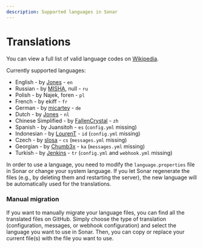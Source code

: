 ```yaml
---
description: Supported languages in Sonar
---
```


# Translations

You can view a full list of valid language codes on [Wikipedia](https://en.wikipedia.org/wiki/List\_of\_ISO\_639\_language\_codes).

Currently supported languages:

* English - by [Jones](https://github.com/jonesdevelopment) - `en`
* Russian - by [MISHA](https://github.com/f3f5), null - `ru`
* Polish - by Najek, foren - `pl`
* French - by ekiff - `fr`
* German - by [micartey](https://github.com/micartey) - `de`
* Dutch - by [Jones](https://github.com/jonesdevelopment) - `nl`
* Chinese Simplified - by [FallenCrystal](https://github.com/fallencrystal) - `zh`
* Spanish - by Juansitoh - `es`  (`config.yml` missing)
* Indonesian - by [LourenT](https://github.com/LOURENT4462) - `id`  (`config.yml` missing)
* Czech - by [slosa](https://github.com/slosacoder) - `cs`  (`messages.yml` missing)
* Georgian - by [Chumb3x](https://github.com/chumb3x) - `ka`  (`messages.yml` missing)
* Turkish - by [Jenkins](https://github.com/ayazjenkins) - `tr`  (`config.yml` and `webhook.yml` missing)

In order to use a language, you need to modify the `language.properties` file in Sonar or change your system language. If you let Sonar regenerate the files (e.g., by deleting them and restarting the server), the new language will be automatically used for the translations.

### Manual migration

If you want to manually migrate your language files, you can find all the translated files on GitHub. Simply choose the type of translation (configuration, messages, or webhook configuration) and select the language you want to use in Sonar. Then, you can copy or replace your current file(s) with the file you want to use.

